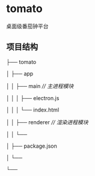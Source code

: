# tomato

桌面级番茄钟平台



## 项目结构

├── tomato 

│ ├── app 

│ │ ├── main      *// 主进程模块* 

│ │ │    ├── electron.js 

│ │ │    └── index.html 

│ │ ├── renderer  *// 渲染进程模块* 

│ │ └── 

│ ├── package.json 

│ └── 

└──
